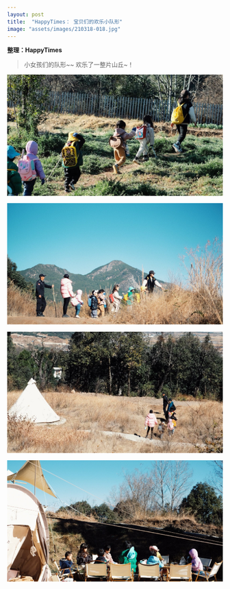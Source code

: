```yaml
---
layout: post
title:  "HappyTimes： 宝贝们的欢乐小队形"
image: "assets/images/210318-018.jpg"
---
```


**整理：HappyTimes**  

> 小女孩们的队形~~ 欢乐了一整片山丘~！


![017](../assets/images/210318-017.jpg)  

![018](../assets/images/210318-018.jpg)  
 
![019](../assets/images/210318-019.jpg)  

![020](../assets/images/210318-020.jpg)  
